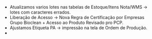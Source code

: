 - Atualizamos varios lotes nas tabelas de Estoque/Itens Nota/WMS → lotes com caracteres errados.
- Liberação de Acesso → Nova Regra de Certificação por Empresas Grupo Bioclean + Acesso ao Produto Revisado pro PCP.
- Ajustamos Etiqueta PA → impressão na tela de Ordem de Produção.
- 
